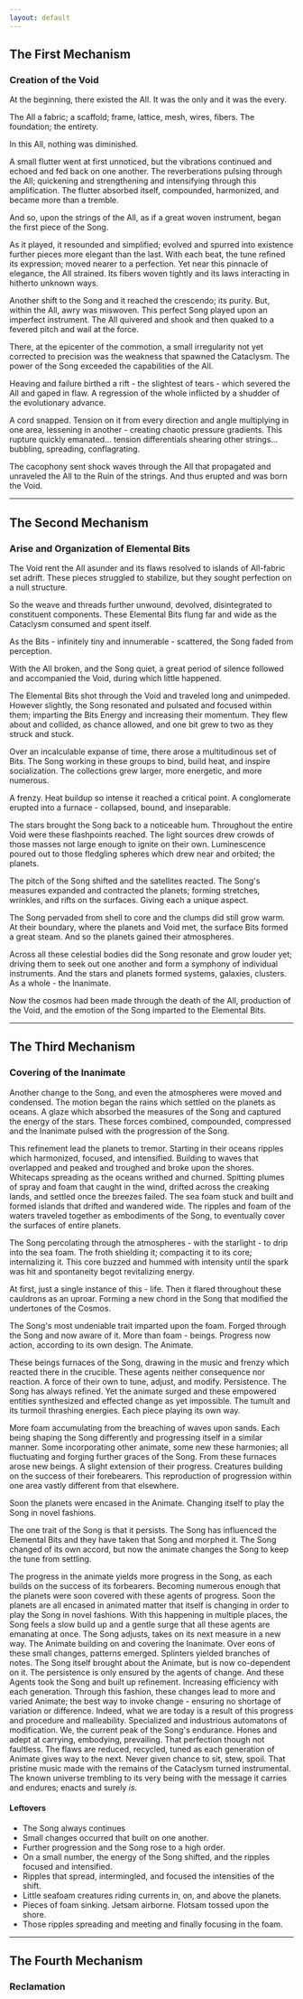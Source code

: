 ```yaml
---
layout: default
---
```


## The First Mechanism

### Creation of the Void

At the beginning, there existed the All. It was the only and it was the every.

The All a fabric; a scaffold; frame, lattice, mesh, wires, fibers. The
foundation; the entirety.

In this All, nothing was diminished.

A small flutter went at first unnoticed, but the vibrations continued and
echoed and fed back on one another. The reverberations pulsing through the
All; quickening and strengthening and intensifying through this amplification.
The flutter absorbed itself, compounded, harmonized, and became more than a
tremble.

And so, upon the strings of the All, as if a great woven instrument, began the
first piece of the Song.

As it played, it resounded and simplified; evolved and spurred into existence
further pieces more elegant than the last. With each beat, the tune refined
its expression; moved nearer to a perfection. Yet near this pinnacle of
elegance, the All strained. Its fibers woven tightly and its laws interacting
in hitherto unknown ways.

Another shift to the Song and it reached the crescendo; its purity. But,
within the All, awry was miswoven. This perfect Song played upon an imperfect
instrument. The All quivered and shook and then quaked to a fevered pitch and
wail at the force.

There, at the epicenter of the commotion, a small irregularity not yet
corrected to precision was the weakness that spawned the Cataclysm. The power
of the Song exceeded the capabilities of the All.

Heaving and failure birthed a rift - the slightest of tears - which severed
the All and gaped in flaw. A regression of the whole inflicted
by a shudder of the evolutionary advance.

A cord snapped. Tension on it from every direction and angle multiplying in
one area, lessening in another - creating chaotic pressure gradients. This
rupture quickly emanated… tension differentials shearing other strings…
bubbling, spreading, conflagrating.

The cacophony sent shock waves through the All that propagated and unraveled
the All to the Ruin of the strings. And thus erupted and was born the Void.

---

## The Second Mechanism

### Arise and Organization of Elemental Bits

The Void rent the All asunder and its flaws resolved to islands of All-fabric
set adrift. These pieces struggled to stabilize, but they sought perfection on
a null structure.

So the weave and threads further unwound, devolved, disintegrated to
constituent components. These Elemental Bits flung far and wide as the
Cataclysm consumed and spent itself.

As the Bits - infinitely tiny and innumerable - scattered, the Song faded
from perception.

With the All broken, and the Song quiet, a great period of silence followed
and accompanied the Void, during which little happened.

The Elemental Bits shot through the Void and traveled long and unimpeded.
However slightly, the Song resonated and pulsated and focused within them;
imparting the Bits Energy and increasing their momentum. They flew about and
collided, as chance allowed, and one bit grew to two as they struck and stuck.

Over an incalculable expanse of time, there arose a multitudinous set of Bits.
The Song working in these groups to bind, build heat, and inspire
socialization. The collections grew larger, more energetic, and more numerous.

A frenzy. Heat buildup so intense it reached a critical point. A conglomerate
erupted into a furnace - collapsed, bound, and inseparable.

The stars brought the Song back to a noticeable hum. Throughout the entire
Void were these flashpoints reached. The light sources drew crowds of those
masses not large enough to ignite on their own. Luminescence poured out to
those fledgling spheres which drew near and orbited; the planets.

The pitch of the Song shifted and the satellites reacted. The Song's measures
expanded and contracted the planets; forming stretches, wrinkles, and rifts on
the surfaces. Giving each a unique aspect.

The Song pervaded from shell to core and the clumps did still grow
warm. At their boundary, where the planets and Void met, the surface Bits
formed a great steam. And so the planets gained their atmospheres.

Across all these celestial bodies did the Song resonate and grow louder yet;
driving them to seek out one another and form a symphony of individual
instruments. And the stars and planets formed systems, galaxies, clusters. As
a whole - the Inanimate.

Now the cosmos had been made through the death of the All, production of the
Void, and the emotion of the Song imparted to the Elemental Bits.

---

## The Third Mechanism

### Covering of the Inanimate

Another change to the Song, and even the atmospheres were moved and condensed.
The motion began the rains which settled on the planets as oceans. A glaze
which absorbed the measures of the Song and captured the energy of the stars.
These forces combined, compounded, compressed and the Inanimate pulsed with
the progression of the Song.

This refinement lead the planets to tremor. Starting in their oceans ripples
which harmonized, focused, and intensified. Building to waves that overlapped
and peaked and troughed and broke upon the shores. Whitecaps spreading as the
oceans writhed and churned. Spitting plumes of spray and foam that caught in
the wind, drifted across the creaking lands, and settled once the breezes
failed. The sea foam stuck and built and formed islands that drifted and
wandered wide. The ripples and foam of the waters traveled together as
embodiments of the Song, to eventually cover the surfaces of entire planets.

The Song percolating through the atmospheres - with the starlight - to drip
into the sea foam. The froth shielding it; compacting it to its core;
internalizing it. This core buzzed and hummed with intensity until the spark
was hit and spontaneity begot revitalizing energy.

At first, just a single instance of this - life. Then it flared throughout
these cauldrons as an uproar. Forming a new chord in the Song that modified
the undertones of the Cosmos.

The Song's most undeniable trait imparted upon the foam. Forged through the
Song and now aware of it. More than foam - beings. Progress now action,
according to its own design. The Animate.

These beings furnaces of the Song, drawing in the music and frenzy which
reacted there in the crucible. These agents neither consequence nor reaction.
A force of their own to tune, adjust, and modify. Persistence. The Song has
always refined. Yet the animate surged and these empowered entities
synthesized and effected change as yet impossible. The tumult and its turmoil
thrashing energies. Each piece playing its own way.

More foam accumulating from the breaching of waves upon sands. Each being
shaping the Song differently and progressing itself in a similar manner. Some
incorporating other animate, some new these harmonies; all fluctuating and
forging further graces of the Song. From these furnaces arose new beings. A
slight extension of their progress. Creatures building on the success of their
forebearers. This reproduction of progression within one area vastly different
from that elsewhere.

Soon the planets were encased in the Animate. Changing itself to play the Song
in novel fashions.


The one trait of the Song is that it persists.
The Song has influenced the Elemental Bits and they have taken that Song and morphed it.
The Song changed of its own accord, but now the animate changes the Song to keep the tune from settling.

The progress in the animate yields more progress in the Song, as each builds on the success of its forbearers.
Becoming numerous enough that the planets were soon covered with these agents of progress.
Soon the planets are all encased in animated matter that itself is changing in order to play the Song in novel fashions.
With this happening in multiple places, the Song feels a slow build up and a gentle surge that all these agents are emanating at once.
The Song adjusts, takes on its next measure in a new way.
The Animate building on and covering the Inanimate.
Over eons of these small changes, patterns emerged.
Splinters yielded branches of notes.
The Song itself brought about the Animate, but is now co-dependent on it.
The persistence is only ensured by the agents of change.
And these Agents took the Song and built up refinement.
Increasing efficiency with each generation.
Through this fashion, these changes lead to more and varied Animate; the best way to invoke change - ensuring no shortage of variation or difference.
Indeed, what we are today is a result of this progress and procedure and malleability.
Specialized and industrious automatons of modification.
We, the current peak of the Song's endurance.
Hones and adept at carrying, embodying, prevailing.
That perfection though not faultless.
The flaws are reduced, recycled, tuned as each generation of Animate gives way to the next.
Never given chance to sit, stew, spoil.
That pristine music made with the remains of the Cataclysm turned instrumental.
The known universe trembling to its very being with the message it carries and endures; enacts and surely _is_.

#### Leftovers

- The Song always continues
- Small changes occurred that built on one another.
- Further progression and the Song rose to a high order.
- On a small number, the energy of the Song shifted, and the ripples focused
  and intensified.
- Ripples that spread, intermingled, and focused the intensities of the shift.
- Little seafoam creatures riding currents in, on, and above the planets.
- Pieces of foam sinking. Jetsam airborne. Flotsam tossed upon the shore.
- Those ripples spreading and meeting and finally focusing in the foam.

---

## The Fourth Mechanism

### Reclamation
